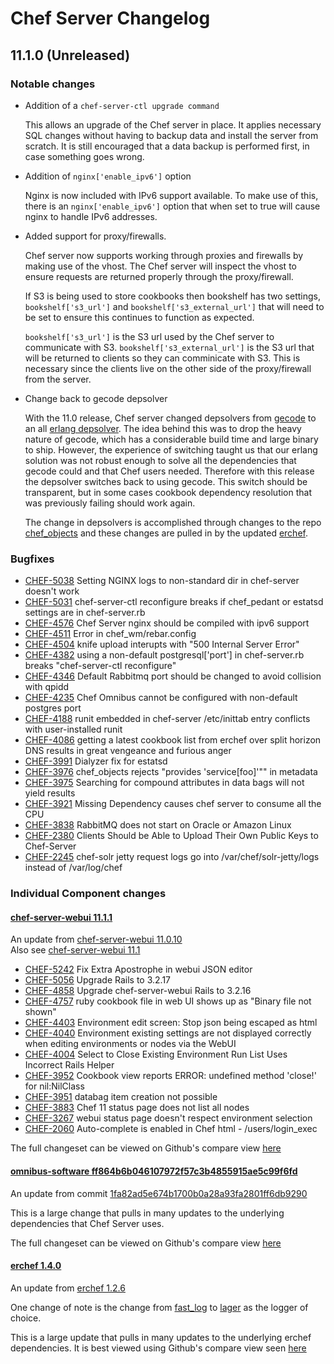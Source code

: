 # Chef Server Changelog

## 11.1.0 (Unreleased)

### Notable changes

* Addition of a ```chef-server-ctl upgrade command```  

    This allows an upgrade of the Chef server in place. It applies necessary SQL changes without having to backup data and install the server from scratch. It is still encouraged that a data backup is performed first, in case something goes wrong.

* Addition of ```nginx['enable_ipv6']``` option  

    Nginx is now included with IPv6 support available. To make use of this, there is an ```nginx['enable_ipv6']``` option that when set to true will cause nginx to handle IPv6 addresses.

* Added support for proxy/firewalls.  

    Chef server now supports working through proxies and firewalls by making use of the vhost. The Chef server will inspect the vhost to ensure requests are returned properly through the proxy/firewall.  

    If S3 is being used to store cookbooks then bookshelf has two settings, ```bookshelf['s3_url']``` and ```bookshelf['s3_external_url']``` that will need to be set to ensure this continues to function as expected.

    ```bookshelf['s3_url']``` is the S3 url used by the Chef server to communicate with S3. ```bookshelf['s3_external_url']``` is the S3 url that will be returned to clients so they can comminicate with S3. This is necessary since the clients live on the other side of the proxy/firewall from the server.

* Change back to gecode depsolver

  With the 11.0 release, Chef server changed depsolvers from [gecode](http://www.gecode.org/) to an all [erlang depsolver](https://github.com/opscode/depsolver). The idea behind this was to drop the heavy nature of gecode, which has a considerable build time and large binary to ship. However, the experience of switching taught us that our erlang solution was not robust enough to solve all the dependencies that gecode could and that Chef users needed. Therefore with this release the depsolver switches back to using gecode. This switch should be transparent, but in some cases cookbook dependency resolution that was previously failing should work again.

  The change in depsolvers is accomplished through changes to the repo [chef_objects](https://github.com/opscode/chef_objects) and these changes are pulled in by the updated [erchef](https://github.com/opscode/erchef).

### Bugfixes

* [CHEF-5038](https://tickets.opscode.com/browse/CHEF-5038) Setting NGINX logs to non-standard dir in chef-server doesn't work  
* [CHEF-5031](https://tickets.opscode.com/browse/CHEF-5031) chef-server-ctl reconfigure breaks if chef_pedant or estatsd settings are in chef-server.rb  
* [CHEF-4576](https://tickets.opscode.com/browse/CHEF-4576) Chef Server nginx should be compiled with ipv6 support  
* [CHEF-4511](https://tickets.opscode.com/browse/CHEF-4511) Error in chef_wm/rebar.config  
* [CHEF-4504](https://tickets.opscode.com/browse/CHEF-4504) knife upload interupts with "500 Internal Server Error"  
* [CHEF-4382](https://tickets.opscode.com/browse/CHEF-4382) using a non-default postgresql['port'] in chef-server.rb breaks "chef-server-ctl reconfigure"  
* [CHEF-4346](https://tickets.opscode.com/browse/CHEF-4346) Default Rabbitmq port should be changed to avoid collision with qpidd  
* [CHEF-4235](https://tickets.opscode.com/browse/CHEF-4235) Chef Omnibus cannot be configured with non-default postgres port  
* [CHEF-4188](https://tickets.opscode.com/browse/CHEF-4188) runit embedded in chef-server /etc/inittab entry conflicts with user-installed runit  
* [CHEF-4086](https://tickets.opscode.com/browse/CHEF-4086) getting a latest cookbook list from erchef over split horizon DNS results in great vengeance and furious anger  
* [CHEF-3991](https://tickets.opscode.com/browse/CHEF-3991) Dialyzer fix for estatsd  
* [CHEF-3976](https://tickets.opscode.com/browse/CHEF-3976) chef_objects rejects "provides 'service[foo]'"" in metadata  
* [CHEF-3975](https://tickets.opscode.com/browse/CHEF-3975) Searching for compound attributes in data bags will not yield results  
* [CHEF-3921](https://tickets.opscode.com/browse/CHEF-3921) Missing Dependency causes chef server to consume all the CPU  
* [CHEF-3838](https://tickets.opscode.com/browse/CHEF-3838) RabbitMQ does not start on Oracle or Amazon Linux  
* [CHEF-2380](https://tickets.opscode.com/browse/CHEF-2380) Clients Should be Able to Upload Their Own Public Keys to Chef-Server  
* [CHEF-2245](https://tickets.opscode.com/browse/CHEF-2245) chef-solr jetty request logs go into /var/chef/solr-jetty/logs instead of /var/log/chef  

### Individual Component changes

#### [chef-server-webui 11.1.1](https://github.com/opscode/chef-server-webui/releases/tag/11.1.1)

An update from [chef-server-webui 11.0.10](https://github.com/opscode/chef-server-webui/releases/tag/11.0.10)  
Also see [chef-server-webui 11.1](https://github.com/opscode/chef-server-webui/releases/tag/11.1)

* [CHEF-5242](https://tickets.opscode.com/browse/CHEF-5242) Fix Extra Apostrophe in webui JSON editor  
* [CHEF-5056](https://tickets.opscode.com/browse/CHEF-5056) Upgrade Rails to 3.2.17  
* [CHEF-4858](https://tickets.opscode.com/browse/CHEF-4858) Upgrade chef-server-webui Rails to 3.2.16  
* [CHEF-4757](https://tickets.opscode.com/browse/CHEF-4757) ruby cookbook file in web UI shows up as "Binary file not shown"  
* [CHEF-4403](https://tickets.opscode.com/browse/CHEF-4403) Environment edit screen: Stop json being escaped as html  
* [CHEF-4040](https://tickets.opscode.com/browse/CHEF-4040) Environment existing settings are not displayed correctly when editing environments or nodes via the WebUI  
* [CHEF-4004](https://tickets.opscode.com/browse/CHEF-4004) Select to Close Existing Environment Run List Uses Incorrect Rails Helper  
* [CHEF-3952](https://tickets.opscode.com/browse/CHEF-3952) Cookbook view reports ERROR: undefined method 'close!' for nil:NilClass  
* [CHEF-3951](https://tickets.opscode.com/browse/CHEF-3951) databag item creation not possible  
* [CHEF-3883](https://tickets.opscode.com/browse/CHEF-3883) Chef 11 status page does not list all nodes  
* [CHEF-3267](https://tickets.opscode.com/browse/CHEF-3267) webui status page doesn't respect environment selection  
* [CHEF-2060](https://tickets.opscode.com/browse/CHEF-2060) Auto-complete is enabled in Chef html - /users/login_exec  

The full changeset can be viewed on Github's compare view [here](https://github.com/opscode/chef-server-webui/compare/11.0.10...11.1.1)

#### [omnibus-software ff864b6b046107972f57c3b4855915ae5c99f6fd](https://github.com/opscode/omnibus-software/commits/ff864b6b046107972f57c3b4855915ae5c99f6fd)

An update from commit [1fa82ad5e674b1700b0a28a93fa2801ff6db9290](https://github.com/opscode/omnibus-software/commits/1fa82ad5e674b1700b0a28a93fa2801ff6db9290)

This is a large change that pulls in many updates to the underlying dependencies that Chef Server uses.

The full changeset can be viewed on Github's compare view [here](https://github.com/opscode/omnibus-software/compare/1fa82ad5e674b1700b0a28a93fa2801ff6db9290...ff864b6b046107972f57c3b4855915ae5c99f6fd)


#### [erchef 1.4.0](https://github.com/opscode/erchef/releases/tag/1.4.0)

An update from [erchef 1.2.6](https://github.com/opscode/erchef/releases/tag/1.2.6)

One change of note is the change from [fast_log](https://github.com/opscode/fast-log-erlang) to [lager](https://github.com/basho/lager) as the logger of choice.

This is a large update that pulls in many updates to the underlying erchef dependencies. It is best viewed using Github's compare view seen [here](https://github.com/opscode/erchef/compare/1.2.6...1.4.0)

